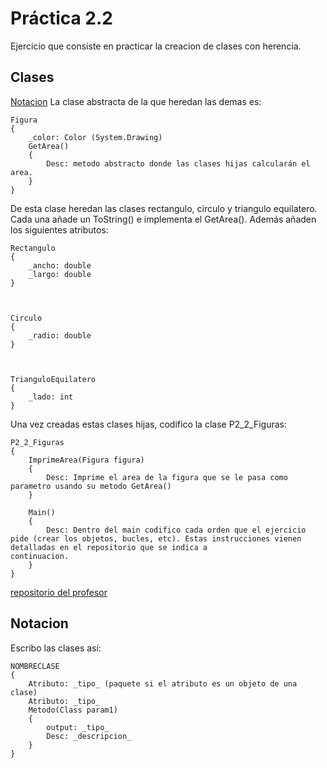 # Práctica 2.2 

Ejercicio que consiste en practicar la creacion de clases con herencia.

## Clases

[Notacion](#notacion)
La clase abstracta de la que heredan las demas es:

    Figura
    {
        _color: Color (System.Drawing)
        GetArea()
        {
            Desc: metodo abstracto donde las clases hijas calcularán el area.
        }
    }

De esta clase heredan las clases rectangulo, circulo y triangulo equilatero. Cada una añade un ToString() e implementa el GetArea(). Además añaden los siguientes atributos:

    Rectangulo
    {
        _ancho: double
        _largo: double
    }



    Circulo
    {
        _radio: double
    }



    TrianguloEquilatero
    {
        _lado: int
    }

Una vez creadas estas clases hijas, codifico la clase P2_2_Figuras:

    P2_2_Figuras
    {
        ImprimeArea(Figura figura)
        {
            Desc: Imprime el area de la figura que se le pasa como parametro usando su metodo GetArea()
        }

        Main()
        {
            Desc: Dentro del main codifico cada orden que el ejercicio pide (crear los objetos, bucles, etc). Estas instrucciones vienen detalladas en el repositorio que se indica a                 continuacion.   
        }
    }
[repositorio del profesor][proferepo]

## Notacion

Escribo las clases así: 

    NOMBRECLASE
    {
        Atributo: _tipo_ (paquete si el atributo es un objeto de una clase)
        Atributo: _tipo_
        Metodo(Class param1)
        {
            output: _tipo_
            Desc: _descripcion_
        }
    }

[proferepo]: https://github.com/jeatzr/DI_P2_2_Figuras
